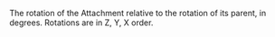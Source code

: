 The rotation of the Attachment relative to the rotation of its parent, in
degrees. Rotations are in Z, Y, X order.